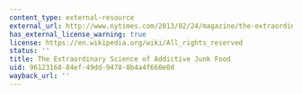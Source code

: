 ```yaml
---
content_type: external-resource
external_url: http://www.nytimes.com/2013/02/24/magazine/the-extraordinary-science-of-junk-food.html
has_external_license_warning: true
license: https://en.wikipedia.org/wiki/All_rights_reserved
status: ''
title: The Extraordinary Science of Addictive Junk Food
uid: 96123168-84ef-49dd-9478-8b4a4f660e0d
wayback_url: ''
---
```

